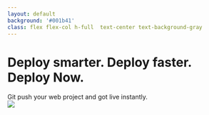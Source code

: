 ```yaml
---
layout: default
background: '#001b41'
class: flex flex-col h-full  text-center text-background-gray
---
```


# Deploy smarter. Deploy faster. Deploy Now.

<div class="text-accent-1">Git push your web project and got live instantly.</div>

<Footer
  rotate="true"
  title="Copyright © 1&1 IONOS SE 2021"
  :social="[
    { type: 'gh', username: 'ionos-deploy-now' }
  ]"
/>


<img  src="/deploynow.png" class="absolute bottom-0  left-90px">
<!--
-->

